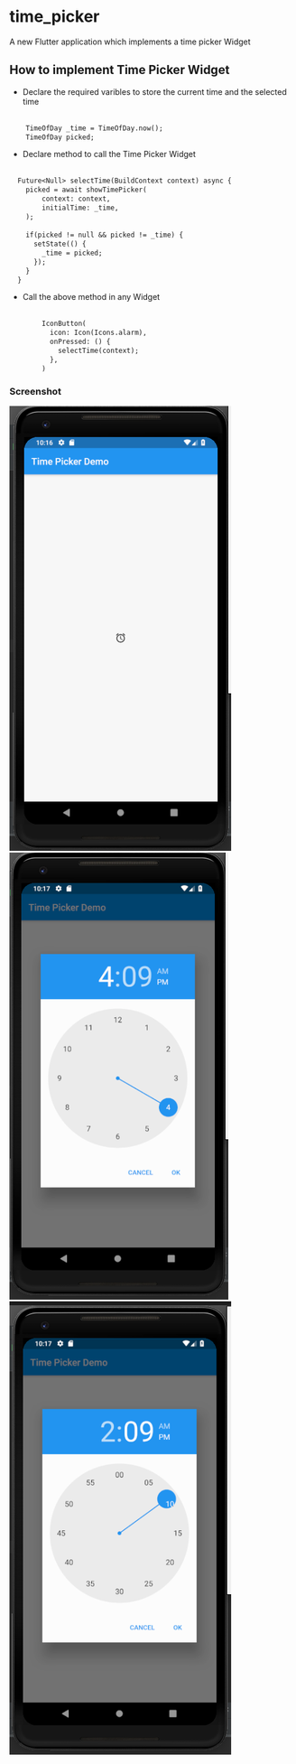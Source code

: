# time_picker

A new Flutter application which implements a time picker Widget

## How to implement Time Picker Widget

- Declare the required varibles to store the current time and the selected time

```

    TimeOfDay _time = TimeOfDay.now();
    TimeOfDay picked;

```

- Declare method to call the Time Picker Widget

```

  Future<Null> selectTime(BuildContext context) async {
    picked = await showTimePicker(
        context: context,
        initialTime: _time,
    );

    if(picked != null && picked != _time) {
      setState(() {
        _time = picked;
      });
    }
  }

```

- Call the above method in any Widget

```

        IconButton(
          icon: Icon(Icons.alarm),
          onPressed: () {
            selectTime(context);
          },
        )

```


### Screenshot

![](screenshots/screen1.png) ![](screenshots/screen2.png) ![](screenshots/screen3.png)